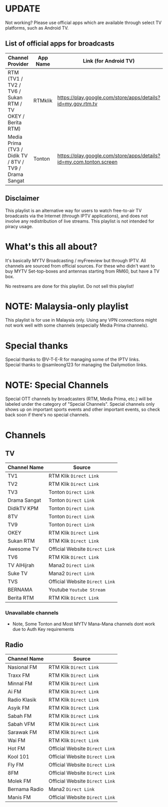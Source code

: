 # UPDATE
Not working? Please use official apps which are available through select TV platforms, such as Android TV.
## List of official apps for broadcasts
| Channel Provider | App Name | Link (for Android TV) |
|--|--|--|
| RTM (TV1 / TV2 / TV6 / Sukan RTM / TV OKEY / Berita RTM) | RTMklik | https://play.google.com/store/apps/details?id=my.gov.rtm.tv |
| Media Prima (TV3 / Didik TV / 8TV / TV9 / Drama Sangat | Tonton | https://play.google.com/store/apps/details?id=my.com.tonton.screen |
## Disclaimer
This playlist is an alternative way for users to watch free-to-air TV broadcasts via the Internet (through IPTV applications), and does not involve any redistribution of live streams. This playlist is not intended for piracy usage.

# What's this all about?
It's basically MYTV Broadcasting / myFreeview but through IPTV. All channels are sourced from official sources. For these who didn't want to buy MYTV Set-top-boxes and antennas starting from RM60, but have a TV box.  
  
No restreams are done for this playlist. Do not sell this playlist!

# NOTE: Malaysia-only playlist
This playlist is for use in Malaysia only. Using any VPN connections might not work well with some channels (especially Media Prima channels).

# Special thanks
Special thanks to @V-T-E-R for managing some of the IPTV links.  
Special thanks to @samleong123 for managing the Dailymotion links.

# NOTE: Special Channels
Special OTT channels by broadcasters (RTM, Media Prima, etc.) will be labeled under the category of "Special Channels". Special channels only shows up on important sports events and other important events, so check back soon if there's no special channels.

# Channels
## TV
| Channel Name | Source |
|--|--|
| TV1 | RTM Klik `Direct Link` |
| TV2 | RTM Klik `Direct Link` |
| TV3 | Tonton  `Direct Link` |
| Drama Sangat | Tonton  `Direct Link` |
| DidikTV KPM | Tonton  `Direct Link` |
| 8TV | Tonton  `Direct Link` |
| TV9 | Tonton  `Direct Link` |
| OKEY | RTM Klik `Direct Link` |
| Sukan RTM | RTM Klik `Direct Link` |
| Awesome TV | Official Website `Direct Link` |
| TV6 | RTM Klik `Direct Link` |
| TV AlHijrah | Mana2 `Direct Link` |
| Suke TV | Mana2 `Direct Link` | 
| TVS | Official Website `Direct Link` |
| BERNAMA | Youtube `Youtube Stream` |
| Berita RTM | RTM Klik `Direct Link` |

### Unavailable channels
 - Note, Some Tonton and Most MYTV Mana-Mana channels dont work due to Auth Key requirements

## Radio
| Channel Name | Source |
|--|--|
| Nasional FM | RTM Klik `Direct Link` |
| Traxx FM | RTM Klik `Direct Link` |
| Minnal FM | RTM Klik `Direct Link` |
| Ai FM | RTM Klik `Direct Link` |
| Radio Klasik | RTM Klik `Direct Link` |
| Asyik FM | RTM Klik `Direct Link` |
| Sabah FM | RTM Klik `Direct Link` |
| Sabah VFM | RTM Klik `Direct Link` |
| Sarawak FM | RTM Klik `Direct Link` |
| Wai FM | RTM Klik `Direct Link` |
| Hot FM | Official Website `Direct Link` |
| Kool 101 | Official Website `Direct Link` |
| Fly FM | Official Website `Direct Link` |
| 8FM | Official Website `Direct Link` |
| Molek FM | Official Website `Direct Link` |
| Bernama Radio | Mana2 `Direct Link` |
| Manis FM | Official Website `Direct Link` |
